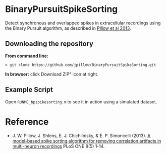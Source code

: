 BinaryPursuitSpikeSorting
=========================

Detect synchronous and overlapped spikes in extracellular recordings
using the Binary Pursuit algorithm, as described in [Pillow et al 2013](http://pillowlab.cps.utexas.edu/pubs/abs_Pillow_PLOSONE13.html).

Downloading the repository
------------

**From command line:**

    > git clone https://github.com/jpillow/BinaryPursuitSpikeSorting.git

**In browser:**   click Download ZIP" icon at right.


Example Script
-
Open `RUNME_bpspikesorting.m` to see it in action using a simulated dataset.


Reference
==============
- J. W. Pillow, J. Shlens, E. J. Chichilnisky, & E. P. Simoncelli
 (2013).
 [A model-based spike sorting algorithm for removing correlation artifacts in multi-neuron recordings](http://pillowlab.cps.utexas.edu/pubs/abs_Pillow_PLOSONE13.html) PLoS ONE 8(5) 1-14.
